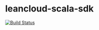 # leancloud-scala-sdk

[![Build Status](https://travis-ci.org/aiyanbo/leancloud-scala-sdk.svg?branch=master)](https://travis-ci.org/aiyanbo/leancloud-scala-sdk)
